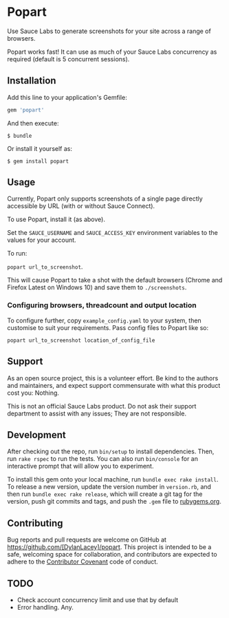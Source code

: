 # Popart

Use Sauce Labs to generate screenshots for your site across a range of browsers.

Popart works fast!  It can use as much of your Sauce Labs concurrency as required (default is 5 concurrent sessions).

## Installation

Add this line to your application's Gemfile:

```ruby
gem 'popart'
```

And then execute:

    $ bundle

Or install it yourself as:

    $ gem install popart

## Usage

Currently, Popart only supports screenshots of a single page directly accessible by URL (with or without Sauce Connect).

To use Popart, install it (as above).

Set the `SAUCE_USERNAME` and `SAUCE_ACCESS_KEY` environment variables to the values for your account.

To run: 

`popart url_to_screenshot`.

This will cause Popart to take a shot with the default browsers (Chrome and Firefox Latest on Windows 10) and save them to `./screenshots`.

### Configuring browsers, threadcount and output location

To configure further, copy `example_config.yaml` to your system, then customise to suit your requirements.  Pass config files to Popart like so:

`popart url_to_screenshot location_of_config_file`

## Support
As an open source project, this is a volunteer effort. Be kind to the authors and maintainers, and expect support commensurate with what this product cost you: Nothing.

This is not an official Sauce Labs product.  Do not ask their support department to assist with any issues; They are not responsible.

## Development

After checking out the repo, run `bin/setup` to install dependencies. Then, run `rake rspec` to run the tests. You can also run `bin/console` for an interactive prompt that will allow you to experiment.

To install this gem onto your local machine, run `bundle exec rake install`. To release a new version, update the version number in `version.rb`, and then run `bundle exec rake release`, which will create a git tag for the version, push git commits and tags, and push the `.gem` file to [rubygems.org](https://rubygems.org).

## Contributing

Bug reports and pull requests are welcome on GitHub at https://github.com/[DylanLacey]/popart. This project is intended to be a safe, welcoming space for collaboration, and contributors are expected to adhere to the [Contributor Covenant](contributor-covenant.org) code of conduct.

## TODO
* Check account concurrency limit and use that by default
* Error handling.  Any.

